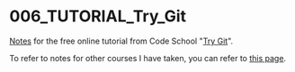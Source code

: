 # 006_TUTORIAL_Try_Git
[Notes](Try_Git_Tutorial_Notes.md) for the free online tutorial from Code School "[Try Git](https://www.codeschool.com/courses/try-git)".

To refer to notes for other courses I have taken, you can refer to [this page](https://github.com/mariocpinto/0000_Lists/blob/master/MOOCs_and_Tutorials.md).
